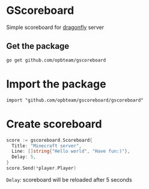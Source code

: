 # GScoreboard

Simple scoreboard for [dragonfly](https://github.com/df-mc/dragonfly) server

## Get the package
```
go get github.com/opbteam/gscoreboard
```
# Import the package
```golang
import "github.com/opbteam/gscoreboard/gscoreboard"
```
# Create scoreboard
```go
score := gscoreboard.Scoreboard{
  Title: "Minecraft server",
  Line: []string{"Hello world", "Have fun:)"},
  Delay: 5,
}
score.Send(*player.Player)
```

`Delay`: scoreboard will be reloaded after 5 seconds
